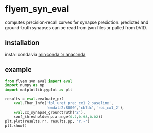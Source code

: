 # flyem\_syn\_eval

computes precision-recall curves for synapse prediction.  predicted
and ground-truth synapses can be read from json files or pulled from
DVID.

## installation

install conda via [miniconda or anaconda](https://conda.io/docs/download.html)

## example
```python
from flyem_syn_eval import eval
import numpy as np
import matplotlib.pyplot as plt

results = eval.evaluate_pr(
    eval.Tbar_Info('fpl_unet_pred_cx1_2_baseline',
                   'emdata2:8000','cb7dc','roi_cx1_2'),
    eval.cx_synapse_groundtruth('2'),
    conf_thresholds=np.arange(0.7,0.98,0.02))
plt.plot(results.rr, results.pp, 'r.-')
plt.show()
```
